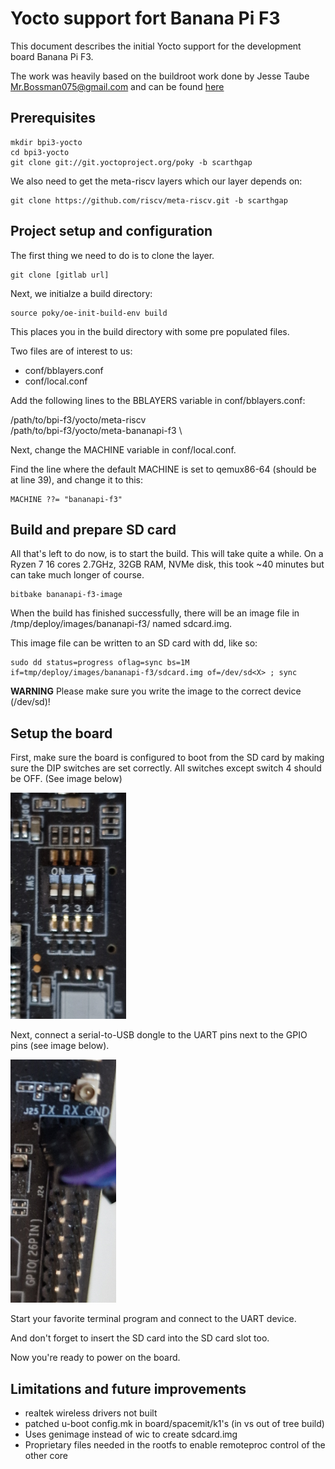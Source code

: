 # Yocto support fort Banana Pi F3  #

This document describes the initial Yocto support for the development board Banana Pi F3. 

The work was heavily based on the buildroot work done by Jesse Taube <Mr.Bossman075@gmail.com> and can be found [here](https://github.com/Mr-Bossman/bpi-f3-buildroot)

## Prerequisites ##

```shell
mkdir bpi3-yocto
cd bpi3-yocto
git clone git://git.yoctoproject.org/poky -b scarthgap
```

We also need to get the meta-riscv layers which our layer depends on:

```shell
git clone https://github.com/riscv/meta-riscv.git -b scarthgap
```

## Project setup and configuration ##

The first thing we need to do is to clone the layer.

```shell
git clone [gitlab url]
```

Next, we initialze a build directory:

``` shell
source poky/oe-init-build-env build
```

This places you in the build directory with some pre populated files.

Two files are of interest to us:
  * conf/bblayers.conf
  * conf/local.conf

Add the following lines to the BBLAYERS variable in conf/bblayers.conf:

  /path/to/bpi-f3/yocto/meta-riscv \
  /path/to/bpi-f3/yocto/meta-bananapi-f3 \

Next, change the MACHINE variable in conf/local.conf.

Find the line where the default MACHINE is set to qemux86-64 (should be at line 39), and change it to this:

``` shell
MACHINE ??= "bananapi-f3"
```

## Build and prepare SD card ##

All that's left to do now, is to start the build. This will take quite a while. On a Ryzen 7 16 cores 2.7GHz, 32GB RAM, NVMe disk, this took ~40 minutes but can take much longer of course.

```shell
bitbake bananapi-f3-image
```

When the build has finished successfully, there will be an image file in <build>/tmp/deploy/images/bananapi-f3/ named sdcard.img.

This image file can be written to an SD card with dd, like so:

``` shell
sudo dd status=progress oflag=sync bs=1M if=tmp/deploy/images/bananapi-f3/sdcard.img of=/dev/sd<X> ; sync
```

**WARNING** Please make sure you write the image to the correct device (/dev/sd<X>)!

## Setup the board ##

First, make sure the board is configured to boot from the SD card by making sure the DIP switches are set correctly. All switches except switch 4 should be OFF. (See image below)

![DIP switches](bpi-f3-dip-switches.png)

Next, connect a serial-to-USB dongle to the UART pins next to the GPIO pins (see image below).

![DIP UART](bpi-f3-uart.png)

Start your favorite terminal program and connect to the UART device.

And don't forget to insert the SD card into the SD card slot too.

Now you're ready to power on the board.

## Limitations and future improvements ##

  * realtek wireless drivers not built
  * patched u-boot config.mk in board/spacemit/k1's (in vs out of tree build)
  * Uses genimage instead of wic to create sdcard.img
  * Proprietary files needed in the rootfs to enable remoteproc control of the other core
